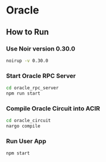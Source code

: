 # Oracle

## How to Run

### Use Noir version 0.30.0

```bash
noirup -v 0.30.0
```

### Start Oracle RPC Server

```bash
cd oracle_rpc_server
npm run start
```

### Compile Oracle Circuit into ACIR

```bash
cd oracle_circuit
nargo compile
```

### Run User App

```bash
npm start
```
